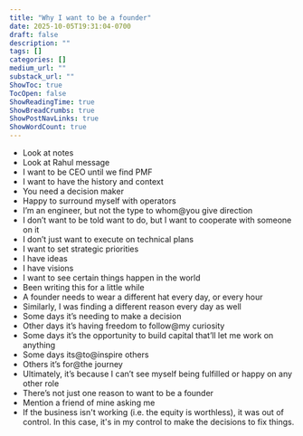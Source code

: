 ```yaml
---
title: "Why I want to be a founder"
date: 2025-10-05T19:31:04-0700
draft: false
description: ""
tags: []
categories: []
medium_url: ""
substack_url: ""
ShowToc: true
TocOpen: false
ShowReadingTime: true
ShowBreadCrumbs: true
ShowPostNavLinks: true
ShowWordCount: true
---
```


- Look at notes
- Look at Rahul message
- I want to be CEO until we find PMF
- I want to have the history and context
- You need a decision maker
- Happy to surround myself with operators
- I’m an engineer, but not the type to whom@you give direction
- I don’t want to be told want to do, but I want to cooperate with someone on it
- I don’t just want to execute on technical plans
- I want to set strategic priorities
- I have ideas
- I have visions
- I want to see certain things happen in the world
- Been writing this for a little while
- A founder needs to wear a different hat every day, or every hour
- Similarly, I was finding a different reason every day as well
- Some days it’s needing to make a decision
- Other days it’s having freedom to follow@my curiosity
- Some days it’s the opportunity to build capital that’ll let me work on anything
- Some days its@to@inspire others
- Others it’s for@the journey
- Ultimately, it’s because I can’t see myself being fulfilled or happy on any other role
- There’s not just one reason to want to be a founder
- Mention a friend of mine asking me
- If the business isn't working (i.e. the equity is worthless), it was out of control. In this case, it's in my control to make the decisions to fix things.
